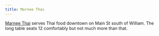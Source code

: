 ```yaml
---
title: Marnee Thai
---
```

[Marnee Thai] serves Thai food downtown on Main St south
of William. The long table seats 12 comfortably but not much more than that.

[Marnee Thai]:http://www.marneethai-restaurant.com/
